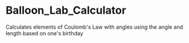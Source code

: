# Balloon_Lab_Calculator
Calculates elements of Coulomb's Law with angles using the angle and length based on one's birthday
